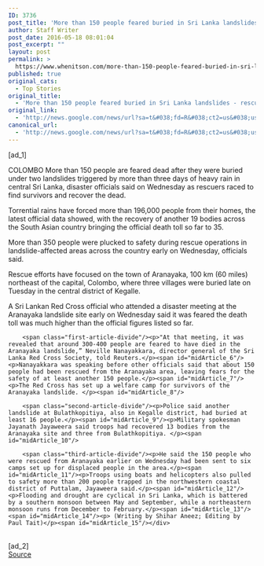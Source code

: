 ```yaml
---
ID: 3736
post_title: 'More than 150 people feared buried in Sri Lanka landslides &#8211; rescue officials &#8211; Reuters'
author: Staff Writer
post_date: 2016-05-18 08:01:04
post_excerpt: ""
layout: post
permalink: >
  https://www.whenitson.com/more-than-150-people-feared-buried-in-sri-lanka-landslides-rescue-officials-reuters/
published: true
original_cats:
  - Top Stories
original_title:
  - 'More than 150 people feared buried in Sri Lanka landslides - rescue officials - Reuters'
original_link:
  - 'http://news.google.com/news/url?sa=t&#038;fd=R&#038;ct2=us&#038;usg=AFQjCNH-3VQo_bqDy5zp1qQbQcJOjPZn9w&#038;clid=c3a7d30bb8a4878e06b80cf16b898331&#038;cid=52779106802804&#038;ei=PyE8V8DnHIWjhQGtqKboCw&#038;url=http://in.reuters.com/article/sri-lanka-floods-idINKCN0Y90KP'
canonical_url:
  - 'http://news.google.com/news/url?sa=t&#038;fd=R&#038;ct2=us&#038;usg=AFQjCNH-3VQo_bqDy5zp1qQbQcJOjPZn9w&#038;clid=c3a7d30bb8a4878e06b80cf16b898331&#038;cid=52779106802804&#038;ei=PyE8V8DnHIWjhQGtqKboCw&#038;url=http://in.reuters.com/article/sri-lanka-floods-idINKCN0Y90KP'
---
```

 [ad_1]
<br><div id="articleText">
<span id="midArticle_start"/>

<span id="midArticle_0"/><span class="focusParagraph" readability="5"><p><span class="articleLocation">COLOMBO</span> More than 150 people are feared dead after they were buried under two landslides triggered by more than three days of heavy rain in central Sri Lanka, disaster officials said on Wednesday as rescuers raced to find survivors and recover the dead.</p></span><span id="midArticle_1"/><p>Torrential rains have forced more than 196,000 people from their homes, the latest official data showed, with the recovery of another 19 bodies across the South Asian country bringing the official death toll so far to 35.</p><span id="midArticle_2"/><p>More than 350 people were plucked to safety during rescue operations in landslide-affected areas across the country early on Wednesday, officials said.</p><span id="midArticle_3"/><p>Rescue efforts have focused on the town of Aranayaka, 100 km (60 miles) northeast of the capital, Colombo, where three villages were buried late on Tuesday in the central district of Kegalle.</p><span id="midArticle_4"/><p>A Sri Lankan Red Cross official who attended a disaster meeting at the Aranayaka landslide site early on Wednesday said it was feared the death toll was much higher than the official figures listed so far.</p><span id="midArticle_5"/>
        
        <span class="first-article-divide"/><p>"At that meeting, it was revealed that around 300-400 people are feared to have died in the Aranayaka landslide,” Neville Nanayakkara, director general of the Sri Lanka Red Cross Society, told Reuters.</p><span id="midArticle_6"/><p>Nanayakkara was speaking before other officials said that about 150 people had been rescued from the Aranayaka area, leaving fears for the safety of at least another 150 people.</p><span id="midArticle_7"/><p>The Red Cross has set up a welfare camp for survivors of the Aranayaka landslide. </p><span id="midArticle_8"/>
        
        <span class="second-article-divide"/><p>Police said another landslide at Bulathkopitiya, also in Kegalle district, had buried at least 16 people.</p><span id="midArticle_9"/><p>Military spokesman Jayanath Jayaweera said troops had recovered 13 bodies from the Aranayaka site and three from Bulathkopitiya. </p><span id="midArticle_10"/>
        
        <span class="third-article-divide"/><p>He said the 150 people who were rescued from Aranayaka earlier on Wednesday had been sent to six camps set up for displaced people in the area.</p><span id="midArticle_11"/><p>Troops using boats and helicopters also pulled to safety more than 200 people trapped in the northwestern coastal district of Puttalam, Jayaweera said.</p><span id="midArticle_12"/><p>Flooding and drought are cyclical in Sri Lanka, which is battered by a southern monsoon between May and September, while a northeastern monsoon runs from December to February.</p><span id="midArticle_13"/><span id="midArticle_14"/><p> (Writing by Shihar Aneez; Editing by Paul Tait)</p><span id="midArticle_15"/></div>
<br>[ad_2]
<br><a href="http://news.google.com/news/url?sa=t&#038;fd=R&#038;ct2=us&#038;usg=AFQjCNH-3VQo_bqDy5zp1qQbQcJOjPZn9w&#038;clid=c3a7d30bb8a4878e06b80cf16b898331&#038;cid=52779106802804&#038;ei=PyE8V8DnHIWjhQGtqKboCw&#038;url=http://in.reuters.com/article/sri-lanka-floods-idINKCN0Y90KP">Source </a>